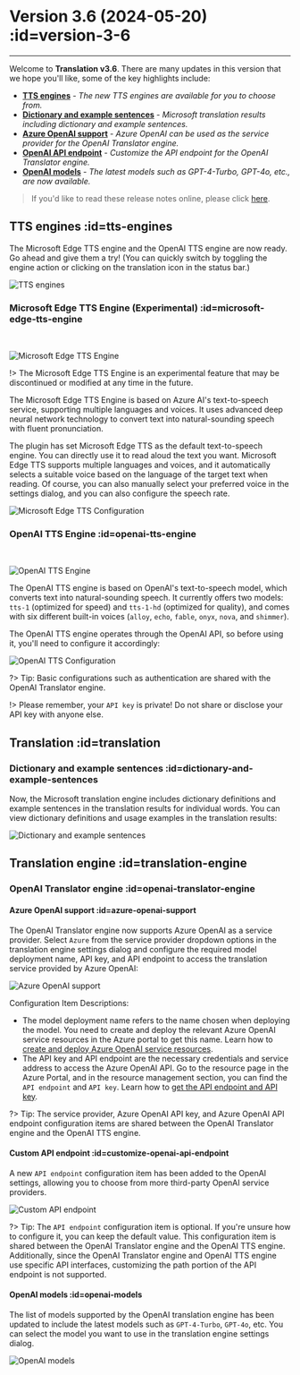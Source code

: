 # Version 3.6 (2024-05-20) :id=version-3-6

---

Welcome to **Translation v3.6**. There are many updates in this version that we hope you'll like,
some of the key highlights include:

- [**TTS engines**](#tts-engines) - _The new TTS engines are available for you to choose from._
- [**Dictionary and example sentences**](#dictionary-and-example-sentences) - _Microsoft translation results including dictionary and example sentences._
- [**Azure OpenAI support**](#azure-openai-support) - _Azure OpenAI can be used as the service provider for the OpenAI Translator engine._
- [**OpenAI API endpoint**](#customize-openai-api-endpoint) - _Customize the API endpoint for the OpenAI Translator engine._
- [**OpenAI models**](#openai-models) - _The latest models such as GPT-4-Turbo, GPT-4o, etc., are now available._

> If you'd like to read these release notes online, please click [here](#/ko/updates ':ignore :target=_blank').

## TTS engines :id=tts-engines

The Microsoft Edge TTS engine and the OpenAI TTS engine are now ready. Go ahead and give them a try!
(You can quickly switch by toggling the engine action or clicking on the translation icon in the status bar.)

![TTS engines](/en/updates/img/v3_6/tts_engines.png)

### Microsoft Edge TTS Engine (Experimental) :id=microsoft-edge-tts-engine

<br/>

![Microsoft Edge TTS Engine](/en/updates/img/v3_6/microsoft_edge_tts_logo.svg ':size=x60')

!> The Microsoft Edge TTS Engine is an experimental feature that may be discontinued or
modified at any time in the future.

The Microsoft Edge TTS Engine is based on Azure AI's text-to-speech service, supporting multiple languages and voices.
It uses advanced deep neural network technology to convert text into natural-sounding speech with fluent pronunciation.

The plugin has set Microsoft Edge TTS as the default text-to-speech engine.
You can directly use it to read aloud the text you want. Microsoft Edge TTS supports multiple languages and voices,
and it automatically selects a suitable voice based on the language of the target text when reading.
Of course, you can also manually select your preferred voice in the settings dialog,
and you can also configure the speech rate.

![Microsoft Edge TTS Configuration](/en/updates/img/v3_6/microsoft_edge_tts.png)

### OpenAI TTS Engine :id=openai-tts-engine

<br/>

![OpenAI TTS Engine](/img/openai_logo.svg ':size=x60')

The OpenAI TTS engine is based on OpenAI's text-to-speech model, which converts text into natural-sounding speech.
It currently offers two models: `tts-1` (optimized for speed) and `tts-1-hd` (optimized for quality),
and comes with six different built-in voices (`alloy`, `echo`, `fable`, `onyx`, `nova`, and `shimmer`).

The OpenAI TTS engine operates through the OpenAI API, so before using it, you'll need to configure it accordingly:

![OpenAI TTS Configuration](/en/updates/img/v3_6/openai_tts.png)

?> Tip: Basic configurations such as authentication are shared with the OpenAI Translator engine.

!> Please remember, your `API key` is private! Do not share or disclose your API key with anyone else.

## Translation :id=translation

### Dictionary and example sentences :id=dictionary-and-example-sentences

Now, the Microsoft translation engine includes dictionary definitions
and example sentences in the translation results for individual words.
You can view dictionary definitions and usage examples in the translation results:

![Dictionary and example sentences](/en/updates/img/v3_6/microsoft_translatoin.png)

## Translation engine :id=translation-engine

### OpenAI Translator engine :id=openai-translator-engine

#### Azure OpenAI support :id=azure-openai-support

The OpenAI Translator engine now supports Azure OpenAI as a service provider.
Select `Azure` from the service provider dropdown options in the translation engine settings dialog
and configure the required model deployment name, API key,
and API endpoint to access the translation service provided by Azure OpenAI:

![Azure OpenAI support](/en/updates/img/v3_6/azure_openai.png)

Configuration Item Descriptions:

- The model deployment name refers to the name chosen when deploying the model.
You need to create and deploy the relevant Azure OpenAI service resources in the Azure portal to get this name.
Learn how to [create and deploy Azure OpenAI service resources](https://learn.microsoft.com/en-us/azure/ai-services/openai/how-to/create-resource?pivots=web-portal).
- The API key and API endpoint are the necessary credentials and service address to access the Azure OpenAI API.
Go to the resource page in the Azure Portal, and in the resource management section,
you can find the `API endpoint` and `API key`.
Learn how to [get the API endpoint and API key](https://learn.microsoft.com/en-us/azure/ai-services/openai/chatgpt-quickstart?pivots=rest-api).

?> Tip: The service provider, Azure OpenAI API key, and Azure OpenAI API endpoint configuration items are shared
between the OpenAI Translator engine and the OpenAI TTS engine.

#### Custom API endpoint :id=customize-openai-api-endpoint

A new `API endpoint` configuration item has been added to the OpenAI settings,
allowing you to choose from more third-party OpenAI service providers.

![Custom API endpoint](/en/updates/img/v3_6/openai_endpoint.png)

?> Tip: The `API endpoint` configuration item is optional. If you're unsure how to configure it, you can keep
the default value. This configuration item is shared between the OpenAI Translator engine and the OpenAI TTS engine.
Additionally, since the OpenAI Translator engine and OpenAI TTS engine use specific API interfaces,
customizing the path portion of the API endpoint is not supported.

#### OpenAI models :id=openai-models

The list of models supported by the OpenAI translation engine has been updated to include the latest models such as
`GPT-4-Turbo`, `GPT-4o`, etc. You can select the model you want to use in the translation engine settings dialog.

![OpenAI models](/en/updates/img/v3_6/openai_models.png)